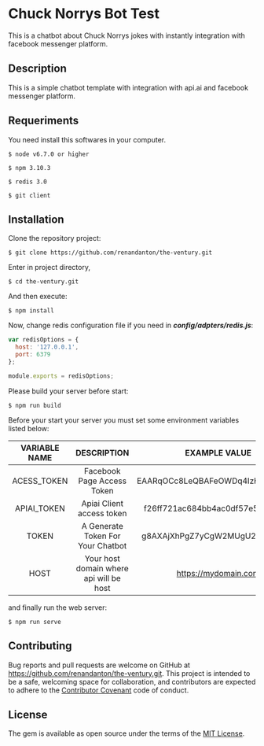 # Chuck Norrys Bot Test

This is a chatbot about Chuck Norrys jokes with instantly integration with facebook messenger platform.

## Description

This is a simple chatbot template with integration with api.ai and facebook messenger platform.

## Requeriments

You need install this softwares in your computer.

    $ node v6.7.0 or higher

    $ npm 3.10.3

    $ redis 3.0

    $ git client


## Installation


Clone the repository project:

    $ git clone https://github.com/renandanton/the-ventury.git

Enter in project directory,

    $ cd the-ventury.git

And then execute:

    $ npm install

Now, change redis configuration file if you need in ***config/adpters/redis.js***:

``` javascript
var redisOptions = {
  host: '127.0.0.1',
  port: 6379
};

module.exports = redisOptions;
```

Please build your server before start:

    $ npm run build


Before your start your server you must set some environment variables listed below:

| VARIABLE NAME |                  DESCRIPTION                |             EXAMPLE VALUE          |
| :-----------: | :-----------------------------------------: | :---------------------------------:|
| ACESS_TOKEN   | Facebook Page Access Token                  | EAARqOCc8LeQBAFeOWDq4IzHAmwZDZD    |
| APIAI_TOKEN   | Apiai Client access token                   | f26ff721ac684bb4ac0df57e500bae66   |
| TOKEN         | A Generate Token For Your Chatbot           | g8AXAjXhPgZ7yCgW2MUgU29F5XvcRq     |
| HOST          | Your host domain where api will be host     | https://mydomain.com               |


and finally run the web server:

    $ npm run serve


## Contributing

Bug reports and pull requests are welcome on GitHub at https://github.com/renandanton/the-ventury.git. This project is intended to be a safe, welcoming space for collaboration, and contributors are expected to adhere to the [Contributor Covenant](http://contributor-covenant.org) code of conduct.


## License

The gem is available as open source under the terms of the [MIT License](http://opensource.org/licenses/MIT).